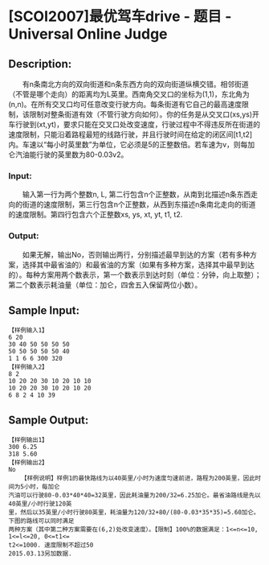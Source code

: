 # [SCOI2007]最优驾车drive - 题目 - Universal Online Judge

## Description: 

　　有n条南北方向的双向街道和n条东西方向的双向街道纵横交错。相邻街道（不管是哪个走向）的距离均为L英里。西南角交叉口的坐标为(1,1)，东北角为(n,n)。在所有交叉口均可任意改变行驶方向。每条街道有它自己的最高速度限制，该限制对整条街道有效（不管行驶方向如何）。你的任务是从交叉口(xs,ys)开车行驶到(xt,yt)，要求只能在交叉口处改变速度，行驶过程中不得违反所在街道的速度限制，只能沿着路程最短的线路行驶，并且行驶时间在给定的闭区间[t1,t2]内。车速以“每小时英里数”为单位，它必须是5的正整数倍。若车速为v，则每加仑汽油能行驶的英里数为80-0.03v2。

### Input: 

　　输入第一行为两个整数n, L, 第二行包含n个正整数，从南到北描述n条东西走向的街道的速度限制，第三行包含n个正整数，从西到东描述n条南北走向的街道的速度限制。第四行包含六个正整数xs, ys, xt, yt, t1, t2.

### Output: 

　　如果无解，输出No，否则输出两行，分别描述最早到达的方案（若有多种方案，选择其中最省油的）和最省油的方案（如果有多种方案，选择其中最早到达的）。每种方案用两个数表示，第一个数表示到达时刻（单位：分钟，向上取整）；第二个数表示耗油量（单位：加仑，四舍五入保留两位小数）。


## Sample Input: 
```
【样例输入1】
6 20
30 40 50 50 50 50
50 50 50 50 50 40
1 1 6 6 300 320
【样例输入2】
8 2
10 20 20 30 10 20 10 10
10 20 20 30 10 20 10 20
6 8 2 4 10 39
```

## Sample Output: 
```
【样例输出1】
300 6.25
318 5.60
【样例输出2】
No
 　　【样例说明】样例1的最快路线为以40英里/小时为速度匀速前进，路程为200英里，因此时间为5小时，每加仑
汽油可以行驶80-0.03*40*40=32英里，因此耗油量为200/32=6.25加仑。最省油路线是先以40英里/小时行驶120英
里，然后以35英里/小时行驶80英里，耗油量为120/32+80/(80-0.03*35*35)=5.60加仑。下图的路线可以同时满足
两种方案（其中第二种方案需要在(6,2)处改变速度）。【限制】100%的数据满足：1<=n<=10, 1<=l<=20, 0<=t1<=
t2<=1000. 速度限制不超过50
2015.03.13另加数据.
```

